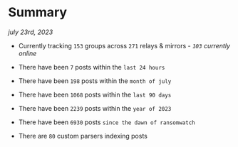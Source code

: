 
# Summary
_july 23rd, 2023_

- Currently tracking `153` groups across `271` relays & mirrors - _`103` currently online_

- There have been `7` posts within the `last 24 hours`

- There have been `198` posts within the `month of july`

- There have been `1068` posts within the `last 90 days`

- There have been `2239` posts within the `year of 2023`

- There have been `6930` posts `since the dawn of ransomwatch`

- There are `80` custom parsers indexing posts
